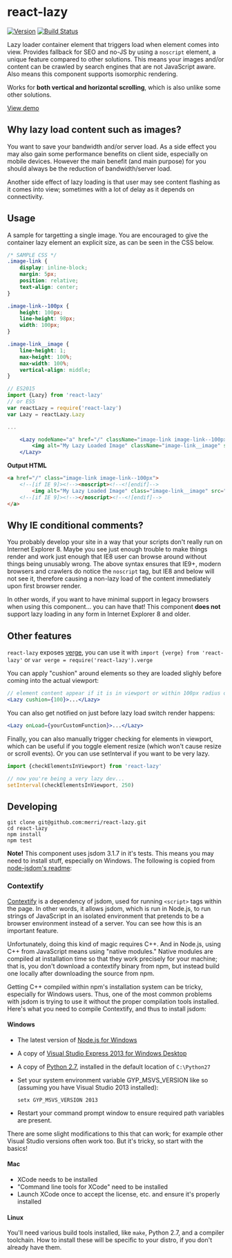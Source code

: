 # react-lazy
[![Version](http://img.shields.io/npm/v/react-lazy.svg)](https://www.npmjs.org/package/react-lazy)
[![Build Status](https://travis-ci.org/Merri/react-lazy.svg)](https://travis-ci.org/Merri/react-lazy)

Lazy loader container element that triggers load when element comes into view. Provides fallback for SEO and no-JS by
using a `noscript` element, a unique feature compared to other solutions. This means your images and/or content can be
crawled by search engines that are not JavaScript aware. Also means this component supports isomorphic rendering.

Works for **both vertical and horizontal scrolling**, which is also unlike some other solutions.

[View demo](https://merri.github.io/react-lazy/)

## Why lazy load content such as images?

You want to save your bandwidth and/or server load. As a side effect you may also gain some performance benefits on
client side, especially on mobile devices. However the main benefit (and main purpose) for you should always be the
reduction of bandwidth/server load.

Another side effect of lazy loading is that user may see content flashing as it comes into view; sometimes with a lot of
delay as it depends on connectivity.

## Usage

A sample for targetting a single image. You are encouraged to give the container lazy element an explicit size, as can
be seen in the CSS below.

```css
/* SAMPLE CSS */
.image-link {
    display: inline-block;
    margin: 5px;
    position: relative;
    text-align: center;
}

.image-link--100px {
    height: 100px;
    line-height: 98px;
    width: 100px;
}

.image-link__image {
    line-height: 1;
    max-height: 100%;
    max-width: 100%;
    vertical-align: middle;
}
```

```jsx
// ES2015
import {Lazy} from 'react-lazy'
// or ES5
var reactLazy = require('react-lazy')
var Lazy = reactLazy.Lazy

...

    <Lazy nodeName="a" href="/" className="image-link image-link--100px">
        <img alt="My Lazy Loaded Image" className="image-link__image" src="my-lazy-loaded-image.png" />
    </Lazy>
```

**Output HTML**

```html
<a href="/" class="image-link image-link--100px">
    <!--[if IE 9]><!--><noscript><!--<![endif]-->
        <img alt="My Lazy Loaded Image" class="image-link__image" src="my-lazy-loaded-image.png" />
    <!--[if IE 9]><!--></noscript><!--<![endif]-->
</a>
```

## Why IE conditional comments?

You probably develop your site in a way that your scripts don't really run on Internet Explorer 8. Maybe you see just
enough trouble to make things render and work just enough that IE8 user can browse around without things being unusably
wrong. The above syntax ensures that IE9+, modern browsers and crawlers do notice the `noscript` tag, but IE8 and below
will not see it, therefore causing a non-lazy load of the content immediately upon first browser render.

In other words, if you want to have minimal support in legacy browsers when using this component... you can have that!
This component **does not** support lazy loading in any form in Internet Explorer 8 and older.

## Other features

`react-lazy` exposes [verge](https://github.com/ryanve/verge), you can use it with
`import {verge} from 'react-lazy'` or `var verge = require('react-lazy').verge`

You can apply "cushion" around elements so they are loaded slighly before coming into the actual viewport:

```jsx
// element content appear if it is in viewport or within 100px radius of it
<Lazy cushion={100}>...</Lazy>
```

You can also get notified on just before lazy load switch render happens:

```jsx
<Lazy onLoad={yourCustomFunction}>...</Lazy>
```

Finally, you can also manually trigger checking for elements in viewport, which can be useful if you toggle element
resize (which won't cause resize or scroll events). Or you can use setInterval if you want to be very lazy.

```js
import {checkElementsInViewport} from 'react-lazy'

// now you're being a very lazy dev...
setInterval(checkElementsInViewport, 250)
```

## Developing

```
git clone git@github.com:merri/react-lazy.git
cd react-lazy
npm install
npm test
```

**Note!** This component uses jsdom 3.1.7 in it's tests. This means you may need to install stuff, especially on
Windows. The following is copied from [node-jsdom's readme](https://github.com/darrylwest/node-jsdom):

### Contextify

[Contextify](https://npmjs.org/package/contextify) is a dependency of jsdom, used for running `<script>` tags within the
page. In other words, it allows jsdom, which is run in Node.js, to run strings of JavaScript in an isolated environment
that pretends to be a browser environment instead of a server. You can see how this is an important feature.

Unfortunately, doing this kind of magic requires C++. And in Node.js, using C++ from JavaScript means using "native
modules." Native modules are compiled at installation time so that they work precisely for your machine; that is, you
don't download a contextify binary from npm, but instead build one locally after downloading the source from npm.

Getting C++ compiled within npm's installation system can be tricky, especially for Windows users. Thus, one of the most
common problems with jsdom is trying to use it without the proper compilation tools installed. Here's what you need to
compile Contextify, and thus to install jsdom:

#### Windows

- The latest version of [Node.js for Windows](http://nodejs.org/download/)
- A copy of [Visual Studio Express 2013 for Windows Desktop](http://www.visualstudio.com/downloads/download-visual-studio-vs#d-express-windows-desktop)
- A copy of [Python 2.7](http://www.python.org/download/), installed in the default location of `C:\Python27`
- Set your system environment variable GYP_MSVS_VERSION like so (assuming you have Visual Studio 2013 installed):
  ```shell
  setx GYP_MSVS_VERSION 2013
  ```

- Restart your command prompt window to ensure required path variables are present.

There are some slight modifications to this that can work; for example other Visual Studio versions often work too. But
it's tricky, so start with the basics!

#### Mac

- XCode needs to be installed
- "Command line tools for XCode" need to be installed
- Launch XCode once to accept the license, etc. and ensure it's properly installed

#### Linux

You'll need various build tools installed, like `make`, Python 2.7, and a compiler toolchain. How to install these will
be specific to your distro, if you don't already have them.
